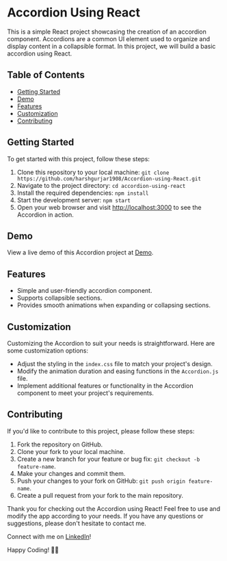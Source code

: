# Accordion Using React

This is a simple React project showcasing the creation of an accordion component. Accordions are a common UI element used to organize and display content in a collapsible format. In this project, we will build a basic accordion using React.

## Table of Contents
- [Getting Started](#getting-started)
- [Demo](#demo)
- [Features](#features)
- [Customization](#customization)
- [Contributing](#contributing)

## Getting Started

To get started with this project, follow these steps:

1. Clone this repository to your local machine:
`git clone https://github.com/harshgurjar1908/Accordion-using-React.git`
2. Navigate to the project directory:
`cd accordion-using-react`
3. Install the required dependencies:
`npm install`
4. Start the development server:
`npm start`
5. Open your web browser and visit [http://localhost:3000](http://localhost:3000) to see the Accordion in action.

## Demo

View a live demo of this Accordion project at [Demo](https://harshgurjar.github.io/accordion-using-react/).

## Features

- Simple and user-friendly accordion component.
- Supports collapsible sections.
- Provides smooth animations when expanding or collapsing sections.

## Customization

Customizing the Accordion to suit your needs is straightforward. Here are some customization options:

- Adjust the styling in the `index.css` file to match your project's design.
- Modify the animation duration and easing functions in the `Accordion.js` file.
- Implement additional features or functionality in the Accordion component to meet your project's requirements.

## Contributing

If you'd like to contribute to this project, please follow these steps:

1. Fork the repository on GitHub.
2. Clone your fork to your local machine.
3. Create a new branch for your feature or bug fix: `git checkout -b feature-name`.
4. Make your changes and commit them.
5. Push your changes to your fork on GitHub: `git push origin feature-name`.
6. Create a pull request from your fork to the main repository.

Thank you for checking out the Accordion using React! Feel free to use and modify the app according to your needs. If you have any questions or suggestions, please don't hesitate to contact me.

Connect with me on [LinkedIn](https://www.linkedin.com/in/harsh-gurjar-389ab6157/)!

Happy Coding! 📝✅



